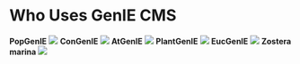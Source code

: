 Who Uses GenIE CMS
=============
**PopGenIE**
[![](https://raw.githubusercontent.com/irusri/GenIECMS/master/docs/images/popgenie.png)](https://beta.popgenie.org)
**ConGenIE**
[![](https://raw.githubusercontent.com/irusri/GenIECMS/master/docs/images/congenie.png)](https://beta.congenie.org)
**AtGenIE**
[![](https://raw.githubusercontent.com/irusri/GenIECMS/master/docs/images/atgenie.png)](https://beta.atgenie.org)
**PlantGenIE**
[![](https://raw.githubusercontent.com/irusri/GenIECMS/master/docs/images/atgenie.png)](https://beta.plantgenie.org)
**EucGenIE**
[![](https://raw.githubusercontent.com/irusri/GenIECMS/master/docs/images/eucgenie.png)](https://eucgenie.org)
**Zostera marina**
[![](https://raw.githubusercontent.com/irusri/GenIECMS/master/docs/images/zmarina.png)](http://zmarina.plantgenie.org)